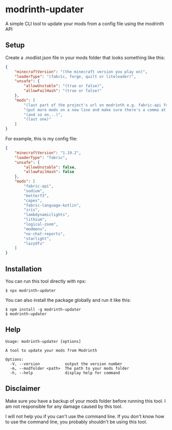 # modrinth-updater

A simple CLI tool to update your mods from a config file using the modrinth API

## Setup


Create a .modlist.json file in your mods folder that looks something like this:

```json
{
    "minecraftVersion": "(the minecraft version you play on)",
    "loaderType": "(fabric, forge, quilt or liteloader)",
    "unsafe": {
        "allowUnstable": "(true or false)",
        "allowFailHash": "(true or false)"
    },
    "mods": [
        "(last part of the project's url on modrinth e.g. fabric-api for the Fabric API)",
        "(put more mods on a new line and make sure there's a comma at the end of the previous line)",
        "(and so on...)",
        "(last one)"
    ]
}
```

For example, this is my config file:

```json
{
    "minecraftVersion": "1.19.2",
    "loaderType": "fabric",
    "unsafe": {
        "allowUnstable": false,
        "allowFailHash": false
    },
    "mods": [
        "fabric-api",
        "sodium",
        "betterf3",
        "capes",
        "fabric-language-kotlin",
        "iris",
        "lambdynamiclights",
        "lithium",
        "logical-zoom",
        "modmenu",
        "no-chat-reports",
        "starlight",
        "lazydfu"
    ]
}
```

## Installation

You can run this tool directly with npx:

```
$ npx modrinth-updater
```

You can also install the package globally and run it like this:

```
$ npm install -g modrinth-updater
$ modrinth-updater
```

## Help

```
Usage: modrinth-updater [options]

A tool to update your mods from Modrinth

Options:
  -V, --version           output the version number
  -m, --modfolder <path>  The path to your mods folder
  -h, --help              display help for command
```


## Disclaimer

Make sure you have a backup of your mods folder before running this tool. I am not responsible for any damage caused by this tool.

I will not help you if you can't use the command line. If you don't know how to use the command line, you probably shouldn't be using this tool.
